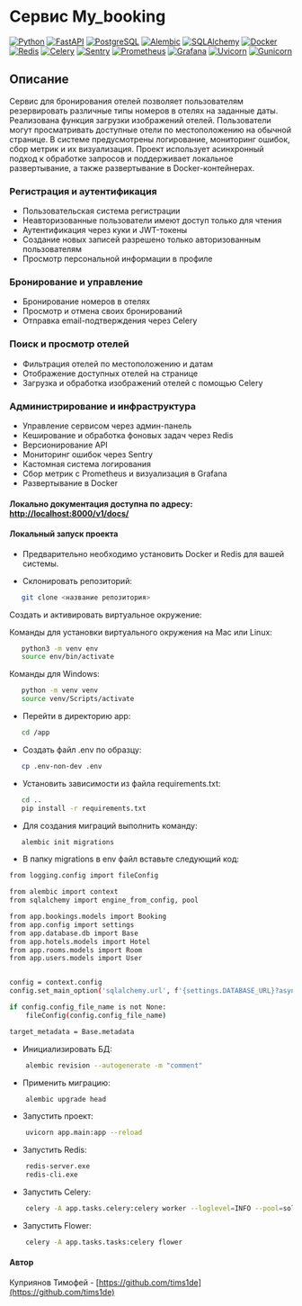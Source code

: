 # Cервис My_booking

[![Python](https://img.shields.io/badge/-Python-464646?style=flat-square&logo=Python)](https://www.python.org/)
[![FastAPI](https://img.shields.io/badge/-FastAPI-464646?style=flat-square&logo=fastapi)](https://fastapi.tiangolo.com/)
[![PostgreSQL](https://img.shields.io/badge/-PostgreSQL-464646?style=flat-square&logo=PostgreSQL)](https://www.postgresql.org/)
[![Alembic](https://img.shields.io/badge/-Alembic-464646?style=flat-square&logo=Alembic)](https://alembic.sqlalchemy.org/en/latest/)
[![SQLAlchemy](https://img.shields.io/badge/-SQLAlchemy-464646?style=flat-square&logo=SQLAlchemy)](https://www.sqlalchemy.org/)
[![Docker](https://img.shields.io/badge/-Docker-464646?style=flat-square&logo=docker)](https://www.docker.com/)
[![Redis](https://img.shields.io/badge/-Redis-464646?style=flat-square&logo=Redis)](https://redis.io/)
[![Celery](https://img.shields.io/badge/-Celery-464646?style=flat-square&logo=Celery)](https://docs.celeryq.dev/en/stable/)
[![Sentry](https://img.shields.io/badge/-Sentry-464646?style=flat-square&logo=Sentry)](https://sentry.io/welcome/)
[![Prometheus](https://img.shields.io/badge/-Prometheus-464646?style=flat-square&logo=Prometheus)](https://prometheus.io/)
[![Grafana](https://img.shields.io/badge/-Grafana-464646?style=flat-square&logo=Grafana)](https://grafana.com/)
[![Uvicorn](https://img.shields.io/badge/-Uvicorn-464646?style=flat-square&logo=uvicorn)](https://www.uvicorn.org/)
[![Gunicorn](https://img.shields.io/badge/-Gunicorn-464646?style=flat-square&logo=gunicorn)](https://gunicorn.org/)

## Описание

Сервис для бронирования отелей позволяет пользователям резервировать различные типы номеров в отелях на заданные даты. Реализована функция загрузки изображений отелей. Пользователи могут просматривать доступные отели по местоположению на обычной странице. В системе предусмотрены логирование, мониторинг ошибок, сбор метрик и их визуализация. Проект использует асинхронный подход к обработке запросов и поддерживает локальное развертывание, а также развертывание в Docker-контейнерах.

### Регистрация и аутентификация

- Пользовательская система регистрации
- Неавторизованные пользователи имеют доступ только для чтения
- Аутентификация через куки и JWT-токены
- Создание новых записей разрешено только авторизованным пользователям
- Просмотр персональной информации в профиле

### Бронирование и управление

- Бронирование номеров в отелях
- Просмотр и отмена своих бронирований
- Отправка email-подтверждения через Celery

### Поиск и просмотр отелей

- Фильтрация отелей по местоположению и датам
- Отображение доступных отелей на странице
- Загрузка и обработка изображений отелей с помощью Celery

### Администрирование и инфраструктура

- Управление сервисом через админ-панель
- Кеширование и обработка фоновых задач через Redis
- Версионирование API
- Мониторинг ошибок через Sentry
- Кастомная система логирования
- Сбор метрик с Prometheus и визуализация в Grafana
- Развертывание в Docker

#### Локально документация доступна по адресу: <http://localhost:8000/v1/docs/>

#### Локальный запуск проекта

- Предварительно необходимо установить Docker и Redis для вашей системы.

- Склонировать репозиторий:

```bash
   git clone <название репозитория>
```

Cоздать и активировать виртуальное окружение:

Команды для установки виртуального окружения на Mac или Linux:

```bash
   python3 -m venv env
   source env/bin/activate
```

Команды для Windows:

```bash
   python -m venv venv
   source venv/Scripts/activate
```

- Перейти в директорию app:

```bash
   cd /app
```

- Создать файл .env по образцу:

```bash
   cp .env-non-dev .env
```

- Установить зависимости из файла requirements.txt:

```bash
   cd ..
   pip install -r requirements.txt
```

- Для создания миграций выполнить команду:

```bash
   alembic init migrations
```

- В папку migrations в env файл вставьте следующий код:

```bash
from logging.config import fileConfig

from alembic import context
from sqlalchemy import engine_from_config, pool

from app.bookings.models import Booking
from app.config import settings
from app.database.db import Base
from app.hotels.models import Hotel
from app.rooms.models import Room
from app.users.models import User


config = context.config
config.set_main_option('sqlalchemy.url', f'{settings.DATABASE_URL}?async_fallback=True')

if config.config_file_name is not None:
    fileConfig(config.config_file_name)

target_metadata = Base.metadata
```

- Инициализировать БД:

``` bash
    alembic revision --autogenerate -m "comment"  
```

- Применить миграцию:

``` bash
    alembic upgrade head 
```

- Запустить проект:

``` bash
    uvicorn app.main:app --reload   
```

- Запустить Redis:

``` bash
    redis-server.exe
    redis-cli.exe
```

- Запустить Celery:

``` bash
    celery -A app.tasks.celery:celery worker --loglevel=INFO --pool=solo
```

- Запустить Flower:

``` bash
    celery -A app.tasks.tasks:celery flower
```

#### Автор

Куприянов Тимофей - [https://github.com/tims1de](https://github.com/tims1de)
